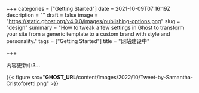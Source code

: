 +++
categories = ["Getting Started"]
date = 2021-10-09T07:16:19Z
description = ""
draft = false
image = "https://static.ghost.org/v4.0.0/images/publishing-options.png"
slug = "design"
summary = "How to tweak a few settings in Ghost to transform your site from a generic template to a custom brand with style and personality."
tags = ["Getting Started"]
title = "网站建设中"

+++


内容更新中3...

{{< figure src="__GHOST_URL__/content/images/2022/10/Tweet-by-Samantha-Cristoforetti.png" >}}



